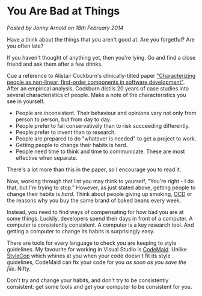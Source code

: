 # You Are Bad at Things
<!--- software,productivity -->
*Posted by Jonny Arnold on 18th February 2014*

Have a think about the things that you aren't good at. Are you forgetful? Are you often late?

If you haven't thought of anything yet, then you're lying. Go and find a close friend and ask them after a few drinks.


Cue a reference to Alistair Cockburn's clinically-titled paper <a href="http://alistair.cockburn.us/Characterizing+people+as+non-linear%2c+first-order+components+in+software+development">"Characterizing people as non-linear, first-order components in software development"</a>. After an empirical analysis, Cockburn distils 20 years of case studies into several characteristics of people. Make a note of the characteristics you see in yourself.


* People are inconsistent. Their behaviour and opinions vary not only from person to person, but from day to day.
* People prefer to fail conservatively than to risk succeeding differently.
* People prefer to invent than to research.
* People are prepared to do "whatever is needed" to get a project to work.
* Getting people to change their habits is hard.
* People need time to think and time to communicate. These are most effective when separate.

There's a lot more than this in the paper, so I encourage you to read it.

Now, working through that list you may think to yourself, "You're right - I do that, but I'm trying to stop." However, as just stated above, getting people to change their habits is *hard*. Think about people giving up smoking, [OCD](http://en.wikipedia.org/wiki/Obsessive%E2%80%93compulsive_disorder) or the reasons why you buy the same brand of baked beans every week.

Instead, you need to find ways of compensating for how bad you are at some things. Luckily, developers spend their days in front of a computer. A computer is consistently consistent. A computer is a key research tool. And getting a computer to change its habits is surprisingly easy.

There are tools for every language to check you are keeping to style guidelines. My favourite for working in Visual Studio is [CodeMaid](http://www.codemaid.net/). Unlike [StyleCop](http://stylecop.codeplex.com/) which whines at you when your code doesn't fit its style guidelines, CodeMaid can fix your code for you *as soon as you save the file*. Nifty.

Don't try and change your habits, and don't try to be consistently consistent: get some tools and get your computer to be consistent for you.
